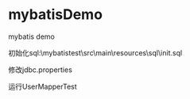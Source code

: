 # mybatisDemo
mybatis demo

初始化sql:\mybatistest\src\main\resources\sql\init.sql

修改jdbc.properties

运行UserMapperTest
